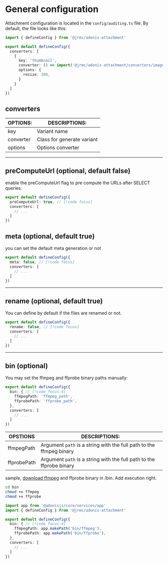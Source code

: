 # General configuration 

Attachment configuration is located in the `config/auditing.ts` file. By default, the file looks like this:

```typescript
import { defineConfig } from '@jrmc/adonis-attachment'

export default defineConfig({
  converters: [
    {
      key: 'thumbnail',
      converter: () => import('@jrmc/adonis-attachment/converters/image_converter'),
      options: {
        resize: 300,
      }
    }
  ]
})
```

## converters

|OPTIONS:  | DESCRIPTIONS:            |
| -------- | ------------------------ |
|key       |Variant name              |
|converter |Class for generate variant|
|options   |Options converter         |

---

## preComputeUrl (optional, default false)

enable the preComputeUrl flag to pre compute the URLs after SELECT queries.

```typescript
export default defineConfig({
  preComputeUrl: true, // [!code focus]
  converters: [
    // ...
  ]
})
```

## meta (optional, default true)

you can set the default meta generation or not

```typescript
export default defineConfig({
  meta: false, // [!code focus]
  converters: [
    // ...
  ]
})
```

---

## rename (optional, default true)

You can define by default if the files are renamed or not.

```typescript
export default defineConfig({
  rename: false, // [!code focus]
  converters: [
    // ...
  ]
})
```

---

## bin (optional)

You may set the ffmpeg and ffprobe binary paths manually:

```typescript
export default defineConfig({
  bin: { // [!code focus:4]
    ffmpegPath: 'ffmpeg_path',
    ffprobePath: 'ffprobe_path',
  },
  converters: [
    // ...
  ]
})
```


|OPSTIONS     |DESCRIPTIONS:                                                                    |
| ----------- | ------------------------------------------------------------------------------- |
|ffmpegPath   |Argument `path` is a string with the full path to the ffmpeg binary              |
|ffprobePath  |Argument `path` is a string with the full path to the ffprobe binary             |


sample, [download ffmpeg](https://ffbinaries.com/downloads) and ffprobe binary in /bin. Add execution right.

```sh
cd bin
chmod +x ffmpeg
chmod +x ffprobe
```

```typescript
import app from '@adonisjs/core/services/app'
import { defineConfig } from '@jrmc/adonis-attachment'

export default defineConfig({
  bin: { // [!code focus:4]
    ffmpegPath: app.makePath('bin/ffmpeg'),
    ffprobePath: app.makePath('bin/ffprobe'),
  },
  converters: [
    // ...
  ]
})
```
